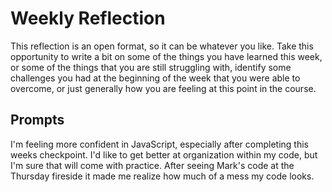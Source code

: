 # Weekly Reflection
This reflection is an open format, so it can be whatever you like. Take this opportunity to write a bit on some of the things you have learned this week, or some of the things that you are still struggling with, identify some challenges you had at the beginning of the week that you were able to overcome, or just generally how you are feeling at this point in the course.

## Prompts

I'm feeling more confident in JavaScript, especially after completing this weeks checkpoint. I'd like to get better at organization within my code, but I'm sure that will come with practice. After seeing Mark's code at the Thursday fireside it made me realize how much of a mess my code looks. 